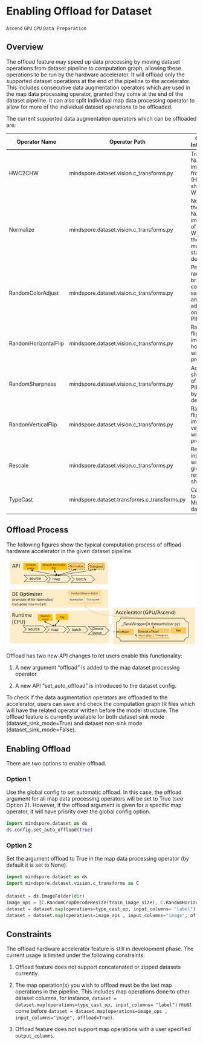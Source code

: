 # Enabling Offload for Dataset

`Ascend` `GPU` `CPU` `Data Preparation`

## Overview

The offload feature may speed up data processing by moving dataset operations from dataset pipeline to computation graph, allowing these operations to be run by the hardware accelerator. It will offload only the supported dataset operations at the end of the pipeline to the accelerator. This includes consecutive data augmentation operators which are used in the map data processing operator, granted they come at the end of the dataset pipeline. It can also split individual map data processing operator to allow for more of the individual dataset operations to be offloaded.

The current supported data augmentation operators which can be offloaded are:

| Operator Name |  Operator Path |  Operator Introduction |
|---------- |--------------|-------------|
|  HWC2CHW |  mindspore.dataset.vision.c_transforms.py | Transpose a Numpy image array from shape (H, W, C) to shape (C, H, W) |
|  Normalize |  mindspore.dataset.vision.c_transforms.py |  Normalize the input Numpy image array of shape (H, W, C) with the given mean and standard deviation |
| RandomColorAdjust |  mindspore.dataset.vision.c_transforms.py |  Perform a random brightness, contrast, saturation, and hue adjustment on the input PIL image |
| RandomHorizontalFlip |  mindspore.dataset.vision.c_transforms.py |  Randomly flip the input image horizontally with a given probability  |
| RandomSharpness |   mindspore.dataset.vision.c_transforms.py |  Adjust the sharpness of the input PIL Image by a random degree |
| RandomVerticalFlip |  mindspore.dataset.vision.c_transforms.py |  Randomly flip the input image vertically with a given probability |
| Rescale |   mindspore.dataset.vision.c_transforms.py |  Rescale the input image with the given rescale and shift |
| TypeCast |   mindspore.dataset.transforms.c_transforms.py |  Cast tensor to a given MindSpore data type |

## Offload Process

The following figures show the typical computation process of offload hardware accelerator in the given dataset pipeline.

![offload](images/offload_process.PNG)

Offload has two new API changes to let users enable this functionality:

1. A new argument “offload” is added to the map dataset processing operator.

2. A new API “set_auto_offload” is introduced to the dataset config.

To check if the data augmentation operators are offloaded to the accelerator, users can save and check the computation graph IR files which will have the related operator written before the model structure. The offload feature is currently available for both dataset sink mode (dataset_sink_mode=True) and dataset non-sink mode (dataset_sink_mode=False).

## Enabling Offload

There are two options to enable offload.  

### Option 1

Use the global config to set automatic offload. In this case, the offload argument for all map data processing operators will be set to True (see Option 2). However, if the offload argument is given for a specific map operator, it will have priority over the global config option.

```python
import mindspore.dataset as ds
ds.config.set_auto_offload(True)
```

### Option 2

Set the argument offload to True in the map data processing operator (by default it is set to None).  

```python
import mindspore.dataset as ds
import mindspore.dataset.vision.c_transforms as C

dataset = ds.ImageFolder(dir)
image_ops = [C.RandomCropDecodeResize(train_image_size), C.RandomHorizontalFlip(prob=0.5), C.Normalize(mean=mean, std=std), C.HWC2CHW()]
dataset = dataset.map(operations=type_cast_op, input_columns= "label")
dataset = dataset.map(operations=image_ops , input_columns="image", offload=True)
```

## Constraints

The offload hardware accelerator feature is still in development phase. The current usage is limited under the following constraints:

1. Offload feature does not support concatenated or zipped datasets currently.  

2. The map operation(s) you wish to offload must be the last map operations in the pipeline. This includes map operations done to other dataset columns, for instance, `dataset = dataset.map(operations=type_cast_op, input_columns= "label")` must come before `dataset = dataset.map(operations=image_ops , input_columns="image", offload=True)`.

3. Offload feature does not support map operations with a user specified `output_columns`.
